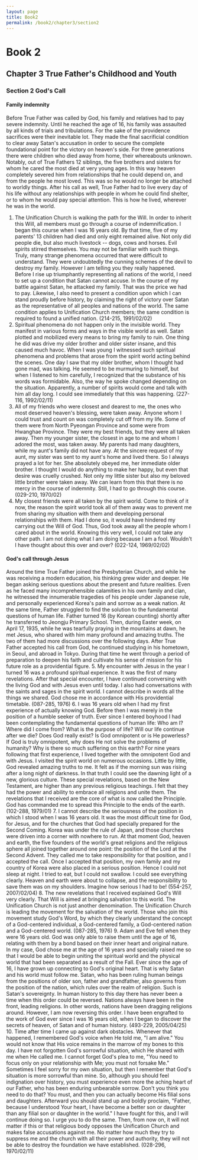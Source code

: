 ```yaml
---
layout: page
title: Book2
permalink: /book2/chapter3/section2
---
```

# Book 2

## Chapter 3 True Father's Childhood and Youth 

### Section 2 God's Call 

#### Family indemnity 
Before True Father was called by God, his family and relatives had to pay severe indemnity.
Until he reached the age of 16, his family was assaulted by all kinds of trials and tribulations.
For the sake of the providence sacrifices were their inevitable lot. They made the final sacrificial
condition to clear away Satan's accusation in order to secure the complete foundational point for
the victory on heaven's side. For three generations there were children who died away from
home, their whereabouts unknown. Notably, out of True Fathers 12 siblings, the five brothers and
sisters for whom he cared the most died at very young ages. In this way heaven completely
severed him from relationships that he could depend on, and from the people he most loved. This
was so he would no longer be attached to worldly things. After his call as well, True Father had
to live every day of his life without any relationships with people in whom he could find shelter,
or to whom he would pay special attention. This is how he lived, wherever he was in the world.
1. The Unification Church is walking the path for the Will. In order to inherit this Will, all members must
go through a course of indemnification. I began this course when I was 16 years old. By that time, five of
my parents' 13 children had died and only eight remained alive. Not only did people die, but also much
livestock -- dogs, cows and horses. Evil spirits stirred themselves. You may not be familiar with such
things. Truly, many strange phenomena occurred that were difficult to understand. They were
undoubtedly the cunning schemes of the devil to destroy my family. However I am telling you they really
happened.
Before I rise up triumphantly representing all nations of the world, I need to set up a condition that Satan
cannot accuse. In the course of my battle against Satan, he attacked my family. That was the price we had
to pay. Likewise, I also need to present a condition upon which I can stand proudly before history, by
claiming the right of victory over Satan as the representative of all peoples and nations of the world. The
same condition applies to Unification Church members; the same condition is required to found a unified
nation. (214-215, 1991/02/02)
2. Spiritual phenomena do not happen only in the invisible world. They manifest in various forms and
ways in the visible world as well. Satan plotted and mobilized every means to bring my family to ruin.
One thing he did was drive my older brother and older sister insane, and this caused much havoc. When I
was young I witnessed such spiritual phenomena and problems that arose from the spirit world acting
behind the scenes. One day I saw that my older brother, whom I thought had gone mad, was talking. He
seemed to be murmuring to himself, but when I listened to him carefully, I recognized that the substance
of his words was formidable. Also, the way he spoke changed depending on the situation. Apparently, a
number of spirits would come and talk with him all day long. I could see immediately that this was
happening. (227-116, 1992/02/11)
3. All of my friends who were closest and dearest to me, the ones who most deserved heaven's blessing,
were taken away. Anyone whom I could trust and count on was completely cut off from my life. Some of
them were from North Pyeongan Province and some were from Hwanghae Province. They were my best
friends, but they were all taken away. Then my younger sister, the closest in age to me and whom I
adored the most, was taken away. My parents had many daughters, while my aunt's family did not have
any. At the sincere request of my aunt, my sister was sent to my aunt's home and lived there. So I always
prayed a lot for her. She absolutely obeyed me, her immediate older brother. I thought I would do
anything to make her happy, but even that desire was cruelly crushed. Not only my little sister but also
my beloved little brother were taken away. We can learn from this that there is no mercy in the course of
indemnity. Still, I had to go through this course. (029-210, 1970/02)
4. My closest friends were all taken by the spirit world. Come to think of it now, the reason the spirit
world took all of them away was to prevent me from sharing my situation with them and developing
personal relationships with them. Had I done so, it would have hindered my carrying out the Will of God.
Thus, God took away all the people whom I cared about in the world. Knowing this very well, I could not
take any other path. I am not doing what I am doing because I am a fool. Wouldn't I have thought about
this over and over? (022-124, 1969/02/02) 

#### God's call through Jesus 
Around the time True Father joined the Presbyterian Church, and while he was receiving a
modern education, his thinking grew wider and deeper. He began asking serious questions about
the present and future realities. Even as he faced many incomprehensible calamities in his own
family and clan, he witnessed the innumerable tragedies of his people under Japanese rule, and
personally experienced Korea's pain and sorrow as a weak nation. At the same time, Father
struggled to find the solution to the fundamental questions of human life.
Father turned 16 (by Korean counting) shortly after he transferred to Jeongju Primary School.
Then, during Easter week, on April 17, 1935, while he was tearfully praying in the mountains at
dawn, he met Jesus, who shared with him many profound and amazing truths. The two of them
had more discussions over the following days. After True Father accepted his call from God, he
continued studying in his hometown, in Seoul, and abroad in Tokyo. During that time he went
through a period of preparation to deepen his faith and cultivate his sense of mission for his
future role as a providential figure. 
5. My encounter with Jesus in the year I turned 16 was a profound spiritual experience. It was the first of
many revelations. After that special encounter, I have continued conversing with the living God and with
Jesus even until today. I also had conversations with the saints and sages in the spirit world. I cannot
describe in words all the things we shared. God chose me in accordance with His providential timetable.
(087-285, 1976)
6. I was 16 years old when I had my first experience of actually knowing God. Before then I was merely
in the position of a humble seeker of truth. Ever since I entered boyhood I had been contemplating the
fundamental questions of human life: Who am I? Where did I come from? What is the purpose of life?
Will our life continue after we die? Does God really exist? Is God omnipotent or is He powerless? If God
is truly omnipotent, why does He not solve the problems of humanity? Why is there so much suffering on
this earth?
For nine years following that first experience, I lived together with the omnipotent God and with Jesus. I
visited the spirit world on numerous occasions. Little by little, God revealed amazing truths to me. It felt
as if the morning sun was rising after a long night of darkness. In that truth I could see the dawning light
of a new, glorious culture. These special revelations, based on the New Testament, are higher than any
previous religious teachings. I felt that they had the power and ability to embrace all religions and unite
them. The revelations that I received are the core of what is now called the Principle. God has
commanded me to spread this Principle to the ends of the earth. (102-288, 1979/01)
7. I cannot describe the seriousness of the position in which I stood when I was 16 years old. It was the
most difficult time for God, for Jesus, and for the churches that God had specially prepared for the Second
Coming. Korea was under the rule of Japan, and those churches were driven into a corner with nowhere to
run. At that moment God, heaven and earth, the five founders of the world's great religions and the
religious sphere all joined together around one point: the position of the Lord at the Second Advent. They
called me to take responsibility for that position, and I accepted the call. Once I accepted that position, my
own family and my country of Korea were also placed in a serious position. Hence I could not sleep at
night. I tried to eat, but I could not swallow. I could see everything clearly. Heaven and earth were about
to collapse, and the responsibility to save them was on my shoulders. Imagine how serious I had to be!
(554-257, 2007/02/04)
8. The new revelations that I received explained God's Will very clearly. That Will is aimed at bringing
salvation to this world. The Unification Church is not just another denomination. The Unification Church
is leading the movement for the salvation of the world. Those who join this movement study God's Word,
by which they clearly understand the concept of a God-centered individual, a God-centered family, a
God-centered nation and a God-centered world. (087-285, 1976)
9. Adam and Eve fell when they were 16 years old. God was only able to raise them until the age of 16,
relating with them by a bond based on their inner heart and original nature. In my case, God chose me at
the age of 16 years and specially raised me so that I would be able to begin uniting the spiritual world and
the physical world that had been separated as a result of the Fall. Ever since the age of 16, I have grown
up connecting to God's original heart. That is why Satan and his world must follow me. Satan, who has
been ruling human beings from the positions of older son, father and grandfather, also governs from the
position of the nation, which rules over the realm of religion. Such is Satan's sovereignty. In human
history to this day there has never been a time when this order could be reversed. Nations always have
been in the front, leading religions. In other words, nations have been dragging religions around.
However, I am now reversing this order. I have been engrafted to the work of God ever since I was 16
years old, when I began to discover the secrets of heaven, of Satan and of human history. (493-229,
2005/04/25)
10. Time after time I came up against dark obstacles. Whenever that happened, I remembered God's voice
when He told me, "I am alive." You would not know that His voice remains in the marrow of my bones to
this day. I have not forgotten God's sorrowful situation, which He shared with me when He called me. I
cannot forget God's plea to me, "You need to focus only on your relationship with Me; you must not
forsake Me." Sometimes I feel sorry for my own situation, but then I remember that God's situation is
more sorrowful than mine. So, although you should feel indignation over history, you must experience
even more the aching heart of our Father, who has been enduring unbearable sorrow. Don't you think you
need to do that? You must, and then you can actually become His filial sons and daughters. Afterward
you should stand up and boldly proclaim, "Father, because I understood Your heart, I have become a
better son or daughter than any filial son or daughter in the world."
I have fought for this, and I will continue doing so. I urge you to do the same. Then, from now on, it will
not matter if this or that religious body opposes the Unification Church and makes false accusations
against me. No matter how much they try to suppress me and the church with all their power and
authority, they will not be able to destroy the foundation we have established. (028-296, 1970/02/11) 

